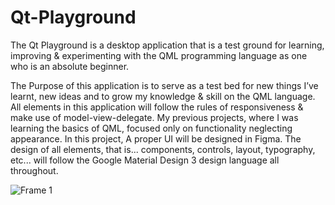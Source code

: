 # Qt-Playground
The Qt Playground is a desktop application that is a test ground for learning, improving & experimenting with the QML programming language as one who is an absolute beginner.

The Purpose of this application is to serve as a test bed for new things I’ve learnt, new ideas and to grow my knowledge & skill on the QML language. All elements in this application will follow the rules of responsiveness & make use of  model-view-delegate. My previous projects, where I was learning the basics of QML, focused only on functionality neglecting appearance. In this project, A proper UI will be designed in Figma. The design of all elements, that is... components, controls, layout, typography, etc... will follow the Google Material Design 3 design language all throughout.

![Frame 1](https://github.com/njabulosibiya/Qt-Playground/assets/75039043/1f80a2f1-bf1d-4899-8720-c24146765aef)
